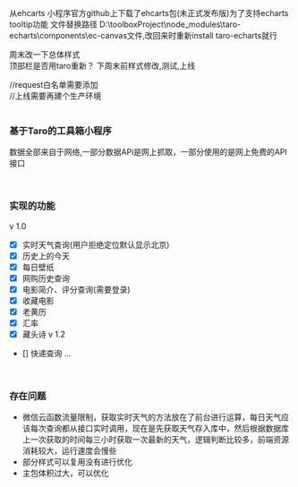 从ehcarts 小程序官方github上下载了ehcarts包(未正式发布版)为了支持echarts tooltip功能  文件替换路径 D:\toolboxProject\node_modules\taro-echarts\components\ec-canvas文件,改回来时重新install taro-echarts就行  

周末改一下总体样式  
顶部栏是否用taro重新？
下周末前样式修改,测试,上线

//request白名单需要添加  
//上线需要再建个生产环境  
<br/>

### 基于Taro的工具箱小程序  

数据全部来自于网络,一部分数据APi是网上抓取，一部分使用的是网上免费的API接口

<br/>


### 实现的功能  
v 1.0
- [x] 实时天气查询(用户拒绝定位默认显示北京)
- [x] 历史上的今天
- [x] 每日壁纸
- [x] 网购历史查询
- [x] 电影简介、评分查询(需要登录)
- [x] 收藏电影
- [x] 老黄历
- [x] 汇率
- [x] 藏头诗
v 1.2
- [] 快递查询
   ...
<br/>

### 存在问题

- 微信云函数流量限制，获取实时天气的方法放在了前台进行运算，每日天气应该每次查询都从接口实时调用，现在是先获取天气存入库中，然后根据数据库上一次获取的时间每三小时获取一次最新的天气，逻辑判断比较多，前端资源消耗较大，运行速度会慢些
- 部分样式可以复用没有进行优化
- 主包体积过大，可以优化
